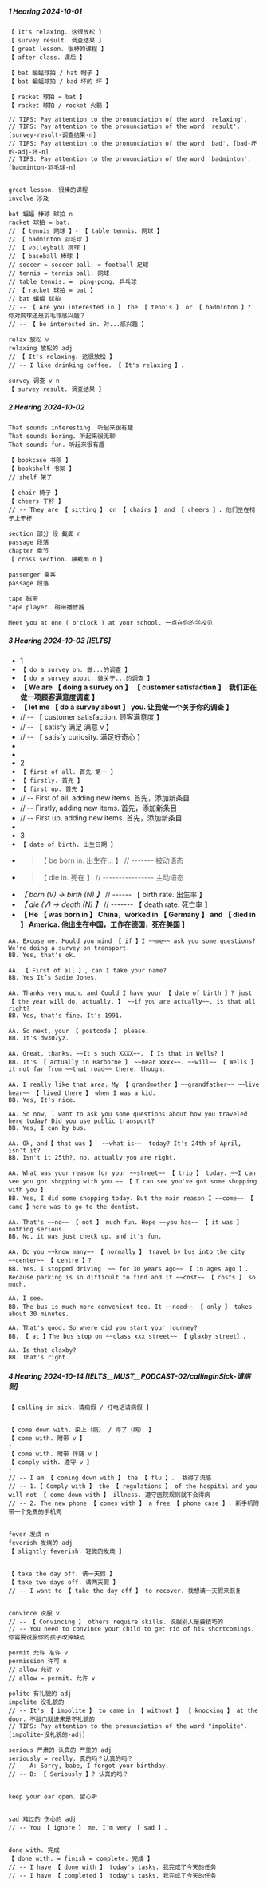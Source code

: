 ##### 1 Hearing 2024-10-01

```
【 It's relaxing. 这很放松 】
【 survey result. 调查结果 】
【 great lesson. 很棒的课程 】
【 after class. 课后 】

【 bat 蝙蝠球拍 / hat 帽子 】
【 bat 蝙蝠球拍 / bad 坏的 坏 】

【 racket 球拍 = bat 】
【 racket 球拍 / rocket 火箭 】

// TIPS: Pay attention to the pronunciation of the word 'relaxing'.
// TIPS: Pay attention to the pronunciation of the word 'result'. [survey-result-调查结果-n]
// TIPS: Pay attention to the pronunciation of the word 'bad'. [bad-坏的-adj-坏-n]
// TIPS: Pay attention to the pronunciation of the word 'badminton'. [badminton-羽毛球-n]


great lesson. 很棒的课程
involve 涉及

bat 蝙蝠 棒球 球拍 n
racket 球拍 = bat.
// 【 tennis 网球 】- 【 table tennis. 网球 】
// 【 badminton 羽毛球 】
// 【 volleyball 排球 】
// 【 baseball 棒球 】
// soccer = soccer ball. = football 足球
// tennis = tennis ball. 网球
// table tennis. =  ping-pong. 乒乓球
// 【 racket 球拍 = bat 】
// bat 蝙蝠 球拍
// -- 【 Are you interested in 】 the 【 tennis 】 or 【 badminton 】? 你对网球还是羽毛球感兴趣？
// -- 【 be interested in. 对...感兴趣 】

relax 放松 v
relaxing 放松的 adj
// 【 It's relaxing. 这很放松 】
// -- I like drinking coffee. 【 It's relaxing 】.

survey 调查 v n
【 survey result. 调查结果 】
```

##### 2 Hearing 2024-10-02

```
That sounds interesting. 听起来很有趣
That sounds boring. 听起来很无聊
That sounds fun. 听起来很有趣

【 bookcase 书架 】
【 bookshelf 书架 】
// shelf 架子

【 chair 椅子 】
【 cheers 干杯 】
// -- They are 【 sitting 】 on 【 chairs 】 and 【 cheers 】. 他们坐在椅子上干杯

section 部分 段 截面 n
passage 段落
chapter 章节
【 cross section. 横截面 n 】

passenger 乘客
passage 段落

tape 磁带
tape player. 磁带播放器

Meet you at one ( o'clock ) at your school. 一点在你的学校见
```

##### 3 Hearing 2024-10-03 [IELTS]

- 1
- `【 do a survey on. 做...的调查 】`
- `【 do a survey about. 做关于...的调查 】`
- **【 We are 【 doing a survey on 】 【 customer satisfaction 】. 我们正在做一项顾客满意度调查 】**
- **【 let me 【 do a survey about 】 you. 让我做一个关于你的调查 】**
- // -- 【 customer satisfaction. 顾客满意度 】
- // -- 【 satisfy 满足 满意 v 】
- // -- 【 satisfy curiosity. 满足好奇心 】
-
-
- 2
- `【 first of all. 首先 第一 】`
- `【 firstly. 首先 】`
- `【 first up. 首先 】`
- // -- First of all, adding new items. 首先，添加新条目
- // -- Firstly, adding new items. 首先，添加新条目
- // -- First up, adding new items. 首先，添加新条目
-
- 3
- `【 date of birth. 出生日期 】`
- > 【 be born in. 出生在... 】 // ------- 被动语态
- > 【 die in. 死在 】 // ---------------- 主动语态
- _【 born (V) -> birth (N) 】_ // ------ 【 birth rate. 出生率 】
- _【 die (V) -> death (N) 】_ // ------- 【 death rate. 死亡率 】
- **【 He 【 was born in 】 China，worked in 【 Germany 】 and 【 died in 】 America. 他出生在中国，工作在德国，死在美国 】**

```
AA. Excuse me. Mould you mind 【 if 】I ~~me~~ ask you some questions? We're doing a survey on transport.
BB. Yes, that's ok.

AA. 【 First of all 】, can I take your name?
BB. Yes It’s Sadie Jones.

AA. Thanks very much. and Could I have your 【 date of birth 】? just 【 the year will do, actually. 】 ~~if you are actually~~. is that all right?
BB. Yes, that's fine. It's 1991.

AA. So next, your 【 postcode 】 please.
BB. It's dw307yz.

AA. Great, thanks. ~~It's such XXXX~~. 【 Is that in Wells? 】
BB. It's 【 actually in Harborne 】 ~~near xxxx~~. ~~will~~ 【 Wells 】 it not far from ~~that road~~ there. though.

AA. I really like that area. My 【 grandmother 】~~grandfather~~ ~~live hear~~ 【 lived there 】 when I was a kid.
BB. Yes, It's nice.

AA. So now, I want to ask you some questions about how you traveled here today? Did you use public transport?
BB. Yes, I can by bus.

AA. Ok, and【 that was 】  ~~what is~~  today? It's 24th of April, isn't it?
BB. Isn't it 25th?, no, actually you are right.

AA. What was your reason for your ~~street~~ 【 trip 】 today. ~~I can see you got shopping with you.~~ 【 I can see you've got some shopping with you 】
BB. Yes, I did some shopping today. But the main reason I ~~come~~ 【 came 】here was to go to the dentist.

AA. That's ~~no~~ 【 not 】 much fun. Hope ~~you has~~ 【 it was 】 nothing serious.
BB. No, it was just check up. and it's fun.

AA. Do you ~~know many~~ 【 normally 】 travel by bus into the city ~~center~~ 【 centre 】?
BB. Yes. I stopped driving  ~~ for 30 years ago~~ 【 in ages ago 】. Because parking is so difficult to find and it ~~cost~~ 【 costs 】 so much.

AA. I see.
BB. The bus is much more convenient too. It ~~need~~ 【 only 】 takes about 30 minutes.

AA. That's good. So where did you start your journey?
BB. 【 at 】The bus stop on ~~class xxx street~~ 【 glaxby street】.

AA. Is that claxby?
BB. That's right.

```


##### 4 Hearing 2024-10-14 [IELTS__MUST__PODCAST-02/callingInSick-请病假]

```
【 calling in sick. 请病假 / 打电话请病假 】


【 come down with. 染上（病） / 得了（病） 】
【 come with. 附带 v 】
-
【 come with. 附带 伴随 v 】
【 comply with. 遵守 v 】
-
// -- I am 【 coming down with 】 the 【 flu 】.  我得了流感
// -- 1.【 Comply with 】 the 【 regulations 】 of the hospital and you will not 【 come down with 】 illness. 遵守医院规则就不会得病
// -- 2. The new phone 【 comes with 】 a free 【 phone case 】. 新手机附带一个免费的手机壳


fever 发烧 n
feverish 发烧的 adj
【 slightly feverish. 轻微的发烧 】


【 take the day off. 请一天假 】
【 take two days off. 请两天假 】
// -- I want to 【 take the day off 】 to recover. 我想请一天假来恢复


convince 说服 v
// -- 【 Convincing 】 others require skills. 说服别人是要技巧的
// -- You need to convince your child to get rid of his shortcomings. 你需要说服你的孩子改掉缺点

permit 允许 准许 v
permission 许可 n
// allow 允许 v
// allow = permit. 允许 v

polite 有礼貌的 adj
impolite 没礼貌的
// -- It's 【 impolite 】 to came in 【 without 】 【 knocking 】 at the door. 不敲门就进来是不礼貌的
// TIPS: Pay attention to the pronunciation of the word "impolite". [impolite-没礼貌的-adj]

serious 严肃的 认真的 严重的 adj
seriously = really. 真的吗？认真的吗？
// -- A: Sorry, babe, I forgot your birthday.
// -- B: 【 Seriously 】? 认真的吗？


keep your ear open. 留心听


sad 难过的 伤心的 adj
// -- You 【 ignore 】 me, I'm very 【 sad 】.


done with. 完成
【 done with. = finish = complete. 完成 】
// -- I have 【 done with 】 today's tasks. 我完成了今天的任务
// -- I have 【 completed 】 today's tasks. 我完成了今天的任务
```
